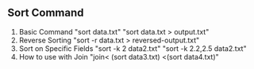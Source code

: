 ## Sort Command
1. Basic Command
	"sort data.txt"
	"sort data.txt > output.txt" 
2. Reverse Sorting
	"sort -r data.txt > reversed-output.txt"
3. Sort on Specific Fields
	"sort -k 2 data2.txt"
	"sort -k 2.2,2.5 data2.txt"
4. How to use with Join
	"join< (sort data3.txt) <(sort data4.txt)"
